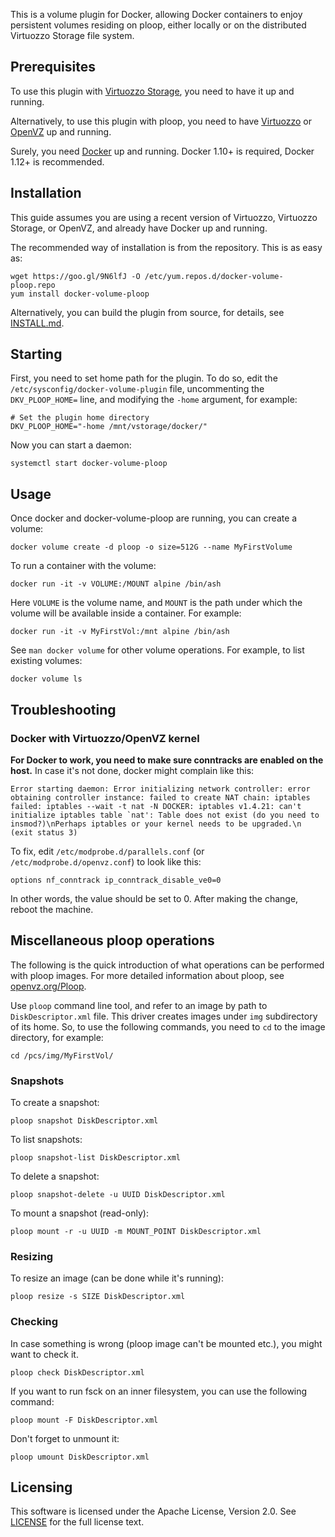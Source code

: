 This is a volume plugin for Docker, allowing Docker containers
to enjoy persistent volumes residing on ploop, either locally
or on the distributed Virtuozzo Storage file system.

## Prerequisites

To use this plugin with [Virtuozzo Storage](https://virtuozzo.com/products/virtuozzo-storage/), you need to have it up and running.

Alternatively, to use this plugin with ploop, you need to have [Virtuozzo](virtuozzo.com/products/virtuozzo/) or [OpenVZ](https://openvz.org/) up and running.

Surely, you need [Docker](https://docker.com/) up and running. Docker 1.10+ is required, Docker 1.12+ is recommended.

## Installation

This guide assumes you are using a recent version of Virtuozzo, Virtuozzo Storage, or OpenVZ, and already have Docker up and running.

The recommended way of installation is from the repository. This is as easy as:

```
wget https://goo.gl/9N6lfJ -O /etc/yum.repos.d/docker-volume-ploop.repo
yum install docker-volume-ploop
```
Alternatively, you can build the plugin from source, for details, see [INSTALL.md](INSTALL.md).

## Starting

First, you need to set home path for the plugin. To do so, edit the ```/etc/sysconfig/docker-volume-plugin``` file, uncommenting the ```DKV_PLOOP_HOME=``` line, and modifying the ```-home``` argument, for example:

```
# Set the plugin home directory
DKV_PLOOP_HOME="-home /mnt/vstorage/docker/"
```

Now you can start a daemon:

```systemctl start docker-volume-ploop```

## Usage

Once docker and docker-volume-ploop are running, you can create a volume:

```docker volume create -d ploop -o size=512G --name MyFirstVolume```

To run a container with the volume:

```docker run -it -v VOLUME:/MOUNT alpine /bin/ash```

Here ```VOLUME``` is the volume name, and ```MOUNT``` is the path under which
the volume will be available inside a container. For example:

```docker run -it -v MyFirstVol:/mnt alpine /bin/ash```

See ```man docker volume``` for other volume operations. For example, to list existing volumes:
 
 ```docker volume ls```
 
## Troubleshooting
 
### Docker with Virtuozzo/OpenVZ kernel

**For Docker to work, you need to make sure conntracks are enabled on the host.** In case it's not done, docker might complain like this:

```Error starting daemon: Error initializing network controller: error obtaining controller instance: failed to create NAT chain: iptables failed: iptables --wait -t nat -N DOCKER: iptables v1.4.21: can't initialize iptables table `nat': Table does not exist (do you need to insmod?)\nPerhaps iptables or your kernel needs to be upgraded.\n (exit status 3)```

To fix, edit ```/etc/modprobe.d/parallels.conf``` (or ```/etc/modprobe.d/openvz.conf```) to look like this:

```options nf_conntrack ip_conntrack_disable_ve0=0```

In other words, the value should be set to 0. After making the change, reboot the machine.

## Miscellaneous ploop operations

The following is the quick introduction of what operations can be performed with ploop images. For more detailed information about ploop, see [openvz.org/Ploop](https://openvz.org/Ploop).

Use ```ploop``` command line tool, and refer to an image by path to ```DiskDescriptor.xml``` file. This driver creates images under ```img``` subdirectory of its home. So, to use the following commands, you need to ```cd``` to the image directory, for example:

```cd /pcs/img/MyFirstVol/```

### Snapshots

To create a snapshot:

```ploop snapshot DiskDescriptor.xml```

To list snapshots:

```ploop snapshot-list DiskDescriptor.xml```
 
To delete a snapshot:

```ploop snapshot-delete -u UUID DiskDescriptor.xml```
 
To mount a snapshot (read-only):

```ploop mount -r -u UUID -m MOUNT_POINT DiskDescriptor.xml```
 
### Resizing
 
To resize an image (can be done while it's running):

```ploop resize -s SIZE DiskDescriptor.xml```
 
### Checking

In case something is wrong (ploop image can't be mounted etc.), you might want to check it.

```ploop check DiskDescriptor.xml```

If you want to run fsck on an inner filesystem, you can use the following command:

```ploop mount -F DiskDescriptor.xml```

Don't forget to unmount it:

```ploop umount DiskDescriptor.xml```

## Licensing

This software is licensed under the Apache License, Version 2.0. See
[LICENSE](https://github.com/kolyshkin/docker-volume-ploop/blob/master/LICENSE)
for the full license text.
